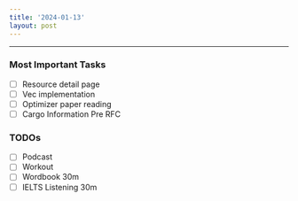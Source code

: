 ```yaml
---
title: '2024-01-13'
layout: post
---
```


---

### Most Important Tasks

- [ ] Resource detail page
- [ ] Vec implementation
- [ ] Optimizer paper reading
- [ ] Cargo Information Pre RFC

### TODOs

- [ ] Podcast
- [ ] Workout
- [ ] Wordbook 30m
- [ ] IELTS Listening 30m
